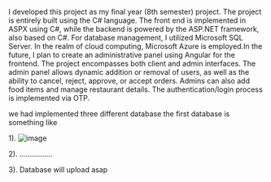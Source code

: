 
I developed this project as my final year (8th semester) project. The project is entirely built using the C# language.
The front end is implemented in ASPX using C#, while the backend is powered by the ASP.NET framework,
also based on C#. For database management, I utilized Microsoft SQL Server. In the realm of cloud computing, 
Microsoft Azure is employed.In the future, I plan to create an administrative panel using Angular for the frontend.
The project encompasses both client and admin interfaces. The admin panel allows dynamic addition or removal of users, 
as well as the ability to cancel, reject, approve, or accept orders. 
Admins can also add food items and manage restaurant details. The authentication/login process is implemented via OTP.

we had implemented three different database the first database is something like 

1).
![image](https://github.com/Amitkumarbhagat/AmitRestro/assets/78423707/34553c7c-3daa-4cd9-bd35-959fbbc3bb79)



2). ................

3). Database will upload asap
